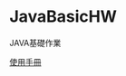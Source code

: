 # JavaBasicHW
JAVA基礎作業


[使用手冊](https://github.com/LarryLi4206/JavaBasicHW/blob/main/%E4%BD%BF%E7%94%A8%E6%89%8B%E5%86%8A.pdf )




